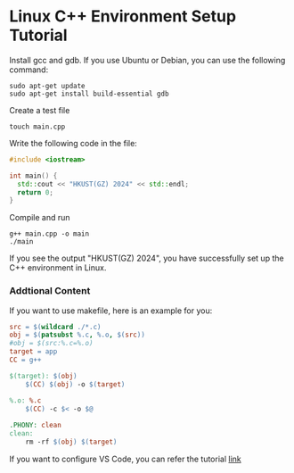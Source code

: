 # Linux C++ Environment Setup Tutorial
Install gcc and gdb. If you use Ubuntu or Debian, you can use the following command:
```shell
sudo apt-get update
sudo apt-get install build-essential gdb
```
Create a test file
```shell
touch main.cpp
```
Write the following code in the file:
```cpp
#include <iostream>

int main() {
  std::cout << "HKUST(GZ) 2024" << std::endl;
  return 0;
}
```
Compile and run
```shell
g++ main.cpp -o main
./main
```
If you see the output "HKUST(GZ) 2024", you have successfully set up the C++ environment in Linux.
### Addtional Content
If you want to use makefile, here is an example for you:
```makefile
src = $(wildcard ./*.c)  
obj = $(patsubst %.c, %.o, $(src))  
#obj = $(src:%.c=%.o)  
target = app  
CC = g++  

$(target): $(obj)  
    $(CC) $(obj) -o $(target)  

%.o: %.c  
    $(CC) -c $< -o $@  
    
.PHONY: clean  
clean:  
    rm -rf $(obj) $(target)
```
If you want to configure VS Code, you can refer the tutorial [link](https://code.visualstudio.com/docs/cpp/config-linux)